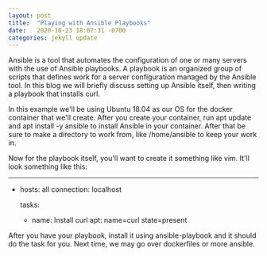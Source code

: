 ```yaml
---
layout: post
title:  "Playing with Ansible Playbooks"
date:   2020-10-23 18:07:31 -0700
categories: jekyll update
---
```


Ansible is a tool that automates the configuration of one or many servers with the use of Ansible playbooks. A playbook
is an organized group of scripts that defines work for a server configuration managed by the Ansible tool. In this blog
we will briefly discuss setting up Ansible itself, then writing a playbook that installs curl. 

In this example we'll be using Ubuntu 18.04 as our OS for the docker container that we'll create. After you create your 
container, run apt update and apt install -y ansible to install Ansible in your container. After that be sure to 
make a directory to work from, like /home/ansible to keep your work in.

Now for the playbook itself, you'll want to create it something like vim. It'll look something like this:

---
- hosts: all
  connection: localhost
  
  tasks:
    - name: Install curl
	  apt: name=curl state=present
	  
After you have your playbook, install it using ansible-playbook <name of the playbook> and it should do the task
for you. Next time, we may go over dockerfiles or more ansible.